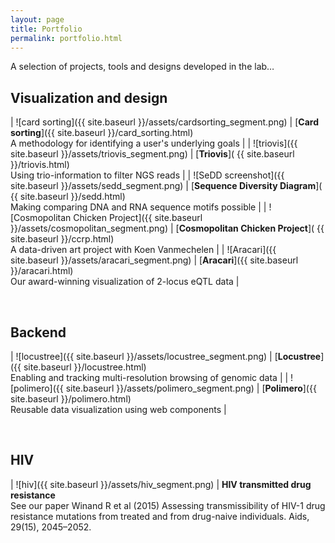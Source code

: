 ```yaml
---
layout: page
title: Portfolio
permalink: portfolio.html
---
```

A selection of projects, tools and designs developed in the lab…

## Visualization and design

| ![card sorting]({{ site.baseurl }}/assets/cardsorting_segment.png) | [**Card sorting**]({{ site.baseurl }}/card_sorting.html)<br/>A methodology for identifying a user's underlying goals |
| ![triovis]({{ site.baseurl }}/assets/triovis_segment.png) | [**Triovis**]( {{ site.baseurl }}/triovis.html)<br/>Using trio-information to filter NGS reads |
| ![SeDD screenshot]({{ site.baseurl }}/assets/sedd_segment.png) | [**Sequence Diversity Diagram**]( {{ site.baseurl }}/sedd.html)<br/>Making comparing DNA and RNA sequence motifs possible |
| ![Cosmopolitan Chicken Project]({{ site.baseurl }}/assets/cosmopolitan_segment.png) | [**Cosmopolitan Chicken Project**]( {{ site.baseurl }}/ccrp.html)<br/>A data-driven art project with Koen Vanmechelen |
| ![Aracari]({{ site.baseurl }}/assets/aracari_segment.png) | [**Aracari**]({{ site.baseurl }}/aracari.html)<br/>Our award-winning visualization of 2-locus eQTL data |

<br/>

## Backend

| ![locustree]({{ site.baseurl }}/assets/locustree_segment.png) | [**Locustree**]({{ site.baseurl }}/locustree.html)<br/>Enabling and tracking multi-resolution browsing of genomic data |
| ![polimero]({{ site.baseurl }}/assets/polimero_segment.png) | [**Polimero**]({{ site.baseurl }}/polimero.html)<br/>Reusable data visualization using web components |

<br/>

## HIV

| ![hiv]({{ site.baseurl }}/assets/hiv_segment.png) | **HIV transmitted drug resistance**<br/>See our paper Winand R et al (2015) Assessing transmissibility of HIV-1 drug resistance mutations from treated and from drug-naive individuals. Aids, 29(15), 2045–2052.
